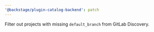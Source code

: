 ```yaml
---
'@backstage/plugin-catalog-backend': patch
---
```


Filter out projects with missing `default_branch` from GitLab Discovery.
